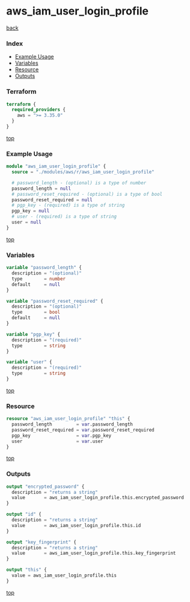 # aws_iam_user_login_profile

[back](../aws.md)

### Index

- [Example Usage](#example-usage)
- [Variables](#variables)
- [Resource](#resource)
- [Outputs](#outputs)

### Terraform

```terraform
terraform {
  required_providers {
    aws = ">= 3.35.0"
  }
}
```

[top](#index)

### Example Usage

```terraform
module "aws_iam_user_login_profile" {
  source = "./modules/aws/r/aws_iam_user_login_profile"

  # password_length - (optional) is a type of number
  password_length = null
  # password_reset_required - (optional) is a type of bool
  password_reset_required = null
  # pgp_key - (required) is a type of string
  pgp_key = null
  # user - (required) is a type of string
  user = null
}
```

[top](#index)

### Variables

```terraform
variable "password_length" {
  description = "(optional)"
  type        = number
  default     = null
}

variable "password_reset_required" {
  description = "(optional)"
  type        = bool
  default     = null
}

variable "pgp_key" {
  description = "(required)"
  type        = string
}

variable "user" {
  description = "(required)"
  type        = string
}
```

[top](#index)

### Resource

```terraform
resource "aws_iam_user_login_profile" "this" {
  password_length         = var.password_length
  password_reset_required = var.password_reset_required
  pgp_key                 = var.pgp_key
  user                    = var.user
}
```

[top](#index)

### Outputs

```terraform
output "encrypted_password" {
  description = "returns a string"
  value       = aws_iam_user_login_profile.this.encrypted_password
}

output "id" {
  description = "returns a string"
  value       = aws_iam_user_login_profile.this.id
}

output "key_fingerprint" {
  description = "returns a string"
  value       = aws_iam_user_login_profile.this.key_fingerprint
}

output "this" {
  value = aws_iam_user_login_profile.this
}
```

[top](#index)
